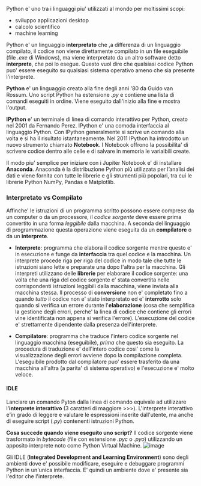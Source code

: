 Python e' uno tra i linguaggi piu' utilizzati al mondo per moltissimi scopi:
- sviluppo applicazioni desktop
- calcolo scientifico
- machine learning

Python e' un linguaggio **interpretato** che ,a differenza di un linguaggio compilato, il codice non viene direttamente compilato in un file eseguibile (file *.exe* di Windows), ma viene interpretato da un altro software detto **interprete**, che poi lo esegue. Questo vuol dire che qualsiasi codice Python puo' essere eseguito su qualsiasi sistema operativo ameno che sia presente l'interprete.

**Python** e' un linguaggio creato alla fine degli anni '80 da Guido van Rossum. Uno script Python ha estensione *.py* e contiene una lista di comandi eseguiti in ordine. Viene eseguito dall'inizio alla fine e mostra l'output.

**IPython** e' un terminale di linea di comando interattivo per Python, creato nel 2001 da Fernando Perez. IPython e' una comoda interfaccia al linguaggio Python. Con IPython generalmente si scrive un comando alla volta e si ha il risultato istantaneamente. 
Nel 2011 IPython ha introdotto un nuovo strumento chiamato **Notebook**. I Notebook offrono la possibilita' di scrivere codice dentro alle celle e di salvare in memoria le variaibili create. 

Il modo piu' semplice per iniziare con i Jupiter Notebook e' di installare **Anaconda**. Anaconda è la distribuzione Python più utilizzata per l’analisi dei dati e viene fornita con tutte le librerie e gli strumenti più popolari, tra cui le librerie Python NumPy, Pandas e Matplotlib. 

### Interpretato vs Compilato
Affinche' le istruzioni di un programma scritto possono essere comprese da un computer o da un processore, il *codice sorgente* deve essere prima convertito in una forma *leggibile* dalla macchina. A seconda del linguaggio di programmazione questa operazione viene eseguita da un **compilatore** o da un **interprete**.

- **Interprete**: programma che elabora il codice sorgente mentre questo e' in esecuzione e funge da **interfaccia** tra quel codice e la macchina. Un interprete procede riga per riga del codice in modo tale che tutte le istruzioni siano lette e preparate una dopo l'altra per la macchina. Gli interpreti utilizzano delle **librerie** per elaborare il codice sorgente: una volta che una riga del codice sorgente e' stata convertita nelle corrispondenti istruzioni leggibili dalla macchina, viene inviata alla macchina stessa. Il processo di **conversione** non e' completato fino a quando *tutto* il codice non e' stato interpretato ed e' **interrotto** solo quando si verifica un errore durante l'**elaborazione** (cosa che semplifica la gestione degli errori, perche' la linea di codice che contiene gli errori vine identificata non appena si verifica l'errore). L'esecuzione del codice e' strettamente dipendente dalla presenza dell'interprete.

- **Compilatore**: programma che traduce l'intero codice sorgente nel linguaggio macchina (eseguibile), *prima* che questo sia eseguito. La procedura di traduzione e' dell'intero codice cosi' come la visualizzazione degli errori avviene dopo la compilazione completa. L'eseguibile prodotto dal compilatore puo' essere trasferito da una macchina all'altra (a parita' di sistema operativo) e l'esecuzione e' molto veloce.


#### IDLE
Lanciare un comando Pyton dalla linea di comando equivale ad utilizzare l'**interprete interattivo** (3 caratteri di maggiore >>>). L'interprete interattivo e'in grado di leggere e valutare le espressioni inserite dall'utente, ma anche di eseguire script (*.py*) contenenti istruzioni Python.

**Cosa succede quando viene eseguito uno script?** Il codice sorgente viene trasformato in *bytecode* (file con estensione *.pyc* o *.pyo*) utilizzando un apposito interprete noto come Python Virtual Machine.
![image](https://user-images.githubusercontent.com/77077281/199716524-a7e2c3c0-bdb0-4c7b-a55c-ac8f12f706bd.png)

Gli IDLE (**Integrated Development and Learning Environment**) sono degli ambienti dove e' possibile modificare, eseguire e debuggare programmi Python in un'unica interfaccia. E' quindi un ambiente dove e' presente sia l'editor che l'interprete.
